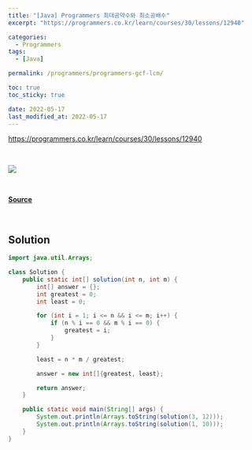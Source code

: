 ```yaml
---
title: "[Java] Programmers 최대공약수와 최소공배수"
excerpt: "https://programmers.co.kr/learn/courses/30/lessons/12940"

categories:
  - Programmers
tags:
  - [Java]

permalink: /programmers/programmers-gcf-lcm/

toc: true
toc_sticky: true

date: 2022-05-17
last_modified_at: 2022-05-17
---
```


<https://programmers.co.kr/learn/courses/30/lessons/12940>

<br>

![](https://www.chilimath.com/wp-content/uploads/2019/07/formula-product-gcf-and-lcm.png)

<br>

[**Source**](https://www.chilimath.com/lessons/introductory-algebra/product-of-gcf-and-lcm/)

<br>

## Solution

```java
import java.util.Arrays;

class Solution {
    public static int[] solution(int n, int m) {
        int[] answer = {};
        int greatest = 0;
        int least = 0;

        for (int i = 1; i <= n && i <= m; i++) {
            if (n % i == 0 && m % i == 0) {
                greatest = i;
            }
        }

        least = n * m / greatest;

        answer = new int[]{greatest, least};

        return answer;
    }

    public static void main(String[] args) {
        System.out.println(Arrays.toString(solution(3, 12)));
        System.out.println(Arrays.toString(solution(1, 10)));
    }
}
```
